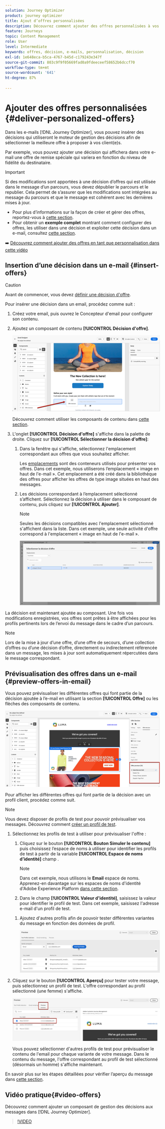 ```yaml
---
solution: Journey Optimizer
product: journey optimizer
title: Ajout d’offres personnalisées
description: Découvrez comment ajouter des offres personnalisées à vos messages
feature: Journeys
topic: Content Management
role: User
level: Intermediate
keywords: offres, décision, e-mails, personnalisation, décision
exl-id: 1e648eca-b5ca-4767-b45d-c179243e347f
source-git-commit: 803c9f9f05669fad0a9fdeeceef58652b6dccf70
workflow-type: tm+mt
source-wordcount: '641'
ht-degree: 87%

---
```


# Ajouter des offres personnalisées {#deliver-personalized-offers}

Dans les e-mails [!DNL Journey Optimizer], vous pouvez insérer des décisions qui utiliseront le moteur de gestion des décisions afin de sélectionner la meilleure offre à proposer à vos client(e)s.

Par exemple, vous pouvez ajouter une décision qui affichera dans votre e-mail une offre de remise spéciale qui variera en fonction du niveau de fidélité du destinataire.

>[!IMPORTANT]
>
>Si des modifications sont apportées à une décision d’offres qui est utilisée dans le message d’un parcours, vous devez dépublier le parcours et le republier.  Cela permet de s’assurer que les modifications sont intégrées au message du parcours et que le message est cohérent avec les dernières mises à jour.

* Pour plus d’informations sur la façon de créer et gérer des offres, reportez-vous à [cette section](../offers/get-started/starting-offer-decisioning.md).
* Pour obtenir un **exemple complet** montrant comment configurer des offres, les utiliser dans une décision et exploiter cette décision dans un e-mail, consultez [cette section](../offers/offers-e2e.md#insert-decision-in-email).

➡️ [Découvrez comment ajouter des offres en tant que personnalisation dans cette vidéo](#video-offers)

## Insertion d’une décision dans un e-mail {#insert-offers}

>[!CAUTION]
>
>Avant de commencer, vous devez [définir une décision d&#39;offre](../offers/offer-activities/create-offer-activities.md).

Pour insérer une décision dans un email, procédez comme suit :

1. Créez votre email, puis ouvrez le Concepteur d&#39;email pour configurer son contenu.

1. Ajoutez un composant de contenu **[!UICONTROL Décision d&#39;offre]**.

   ![](assets/deliver-offer-component.png)

   Découvrez comment utiliser les composants de contenu dans [cette section](content-components.md).

1. L&#39;onglet **[!UICONTROL Décision d&#39;offre]** s&#39;affiche dans la palette de droite. Cliquez sur **[!UICONTROL Sélectionner la décision d&#39;offre]**:

   1. Dans la fenêtre qui s&#39;affiche, sélectionnez l&#39;emplacement correspondant aux offres que vous souhaitez afficher.

      Les [emplacements](../offers/offer-library/creating-placements.md) sont des conteneurs utilisés pour présenter vos offres. Dans cet exemple, nous utiliserons l’emplacement « image en haut de l&#39;e-mail ». Cet emplacement a été créé dans la bibliothèque des offres pour afficher les offres de type image situées en haut des messages.

   1. Les décisions correspondant à l’emplacement sélectionné s’affichent. Sélectionnez la décision à utiliser dans le composant de contenu, puis cliquez sur **[!UICONTROL Ajouter]**.

      >[!NOTE]
      >
      >Seules les décisions compatibles avec l&#39;emplacement sélectionné s&#39;affichent dans la liste. Dans cet exemple, une seule activité d&#39;offre correspond à l&#39;emplacement « image en haut de l&#39;e-mail ».

      ![](assets/deliver-offer-placement.png)

La décision est maintenant ajoutée au composant. Une fois vos modifications enregistrées, vos offres sont prêtes à être affichées pour les profils pertinents lors de l’envoi du message dans le cadre d’un parcours.

>[!NOTE]
>
>Lors de la mise à jour dʼune offre, dʼune offre de secours, dʼune collection d’offres ou dʼune décision d’offre, directement ou indirectement référencée dans un message, les mises à jour sont automatiquement répercutées dans le message correspondant.

## Prévisualisation des offres dans un e-mail {#preview-offers-in-email}

Vous pouvez prévisualiser les différentes offres qui font partie de la décision ajoutée à l’e-mail en utilisant la section **[!UICONTROL Offre]** ou les flèches des composants de contenu.

![](assets/deliver-offer-preview.png)

Pour afficher les différentes offres qui font partie de la décision avec un profil client, procédez comme suit.

>[!NOTE]
>
>Vous devez disposer de profils de test pour pouvoir prévisualiser vos messages. Découvrez comment [créer un profil de test](../segment/creating-test-profiles.md).

1. Sélectionnez les profils de test à utiliser pour prévisualiser l&#39;offre :

   1. Cliquez sur le bouton **[!UICONTROL Bouton Simuler le contenu]** puis choisissez l’espace de noms à utiliser pour identifier les profils de test à partir de la variable **[!UICONTROL Espace de noms d’identité]** champ .

      >[!NOTE]
      >
      >Dans cet exemple, nous utilisons le **Email** espace de noms. Apprenez-en davantage sur les espaces de noms d&#39;identité d&#39;Adobe Experience Platform [dans cette section](../segment/get-started-identity.md).

   1. Dans le champ **[!UICONTROL Valeur d&#39;identité]**, saisissez la valeur pour identifier le profil de test. Dans cet exemple, saisissez l&#39;adresse e-mail d&#39;un profil de test.

   <!--For example enter smith@adobe.com and click the **[!UICONTROL Add profile]** button.-->

   1. Ajoutez d&#39;autres profils afin de pouvoir tester différentes variantes du message en fonction des données de profil.

      ![](assets/deliver-offer-test-profiles.png)


1. Cliquez sur le bouton **[!UICONTROL Aperçu]** pour tester votre message, puis sélectionnez un profil de test. L&#39;offre correspondant au profil sélectionné (une femme) s&#39;affiche.

   ![](assets/deliver-offer-test-profile-female-preview.png)

   Vous pouvez sélectionner d&#39;autres profils de test pour prévisualiser le contenu de l&#39;email pour chaque variante de votre message. Dans le contenu du message, l&#39;offre correspondant au profil de test sélectionné (désormais un homme) s&#39;affiche maintenant.

En savoir plus sur les étapes détaillées pour vérifier l’aperçu du message dans [cette section](#preview-your-messages).

## Vidéo pratique{#video-offers}

Découvrez comment ajouter un composant de gestion des décisions aux messages dans [!DNL Journey Optimizer].

>[!VIDEO](https://video.tv.adobe.com/v/334088?quality=12)
